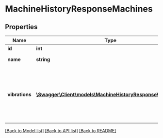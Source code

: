 # MachineHistoryResponseMachines

## Properties
Name | Type | Description | Notes
------------ | ------------- | ------------- | -------------
**id** | **int** | Machine ID | [optional] 
**name** | **string** | Machine name | [optional] 
**vibrations** | [**\Swagger\Client\models\MachineHistoryResponseVibrations[]**](MachineHistoryResponseVibrations.md) | List of vibration datapoints, with timestamp and vibration measurement for x/y/z axis in mm/s | [optional] 

[[Back to Model list]](../README.md#documentation-for-models) [[Back to API list]](../README.md#documentation-for-api-endpoints) [[Back to README]](../README.md)


